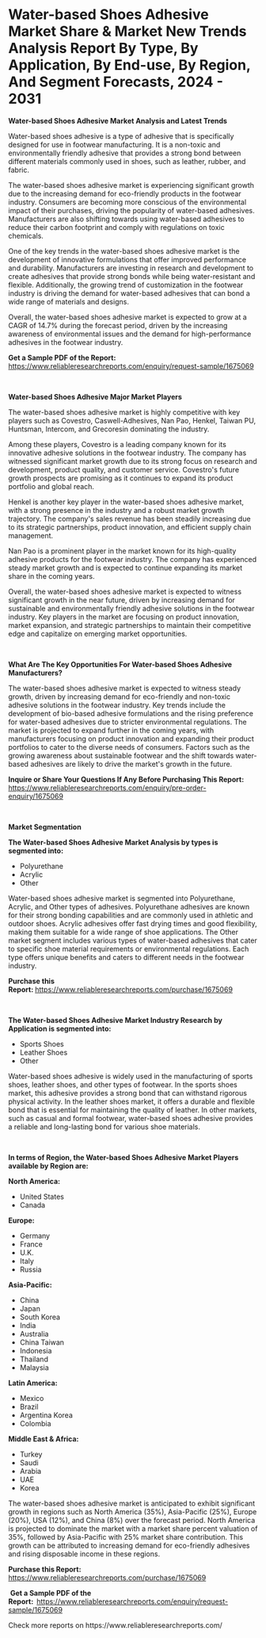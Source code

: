<p><h1>Water-based Shoes Adhesive Market Share & Market New Trends Analysis Report By Type, By Application, By End-use, By Region, And Segment Forecasts, 2024 - 2031</h1></p><p><strong>Water-based Shoes Adhesive Market Analysis and Latest Trends</strong></p>
<p><p>Water-based shoes adhesive is a type of adhesive that is specifically designed for use in footwear manufacturing. It is a non-toxic and environmentally friendly adhesive that provides a strong bond between different materials commonly used in shoes, such as leather, rubber, and fabric.</p><p>The water-based shoes adhesive market is experiencing significant growth due to the increasing demand for eco-friendly products in the footwear industry. Consumers are becoming more conscious of the environmental impact of their purchases, driving the popularity of water-based adhesives. Manufacturers are also shifting towards using water-based adhesives to reduce their carbon footprint and comply with regulations on toxic chemicals.</p><p>One of the key trends in the water-based shoes adhesive market is the development of innovative formulations that offer improved performance and durability. Manufacturers are investing in research and development to create adhesives that provide strong bonds while being water-resistant and flexible. Additionally, the growing trend of customization in the footwear industry is driving the demand for water-based adhesives that can bond a wide range of materials and designs.</p><p>Overall, the water-based shoes adhesive market is expected to grow at a CAGR of 14.7% during the forecast period, driven by the increasing awareness of environmental issues and the demand for high-performance adhesives in the footwear industry.</p></p>
<p><strong>Get a Sample PDF of the Report:&nbsp;</strong> <a href="https://www.reliableresearchreports.com/enquiry/request-sample/1675069">https://www.reliableresearchreports.com/enquiry/request-sample/1675069</a></p>
<p>&nbsp;</p>
<p><strong>Water-based Shoes Adhesive Major Market Players</strong></p>
<p><p>The water-based shoes adhesive market is highly competitive with key players such as Covestro, Caswell-Adhesives, Nan Pao, Henkel, Taiwan PU, Huntsman, Intercom, and Grecoresin dominating the industry. </p><p>Among these players, Covestro is a leading company known for its innovative adhesive solutions in the footwear industry. The company has witnessed significant market growth due to its strong focus on research and development, product quality, and customer service. Covestro's future growth prospects are promising as it continues to expand its product portfolio and global reach.</p><p>Henkel is another key player in the water-based shoes adhesive market, with a strong presence in the industry and a robust market growth trajectory. The company's sales revenue has been steadily increasing due to its strategic partnerships, product innovation, and efficient supply chain management.</p><p>Nan Pao is a prominent player in the market known for its high-quality adhesive products for the footwear industry. The company has experienced steady market growth and is expected to continue expanding its market share in the coming years.</p><p>Overall, the water-based shoes adhesive market is expected to witness significant growth in the near future, driven by increasing demand for sustainable and environmentally friendly adhesive solutions in the footwear industry. Key players in the market are focusing on product innovation, market expansion, and strategic partnerships to maintain their competitive edge and capitalize on emerging market opportunities.</p></p>
<p>&nbsp;</p>
<p><strong>What Are The Key Opportunities For Water-based Shoes Adhesive Manufacturers?</strong></p>
<p><p>The water-based shoes adhesive market is expected to witness steady growth, driven by increasing demand for eco-friendly and non-toxic adhesive solutions in the footwear industry. Key trends include the development of bio-based adhesive formulations and the rising preference for water-based adhesives due to stricter environmental regulations. The market is projected to expand further in the coming years, with manufacturers focusing on product innovation and expanding their product portfolios to cater to the diverse needs of consumers. Factors such as the growing awareness about sustainable footwear and the shift towards water-based adhesives are likely to drive the market's growth in the future.</p></p>
<p><strong>Inquire or Share Your Questions If Any Before Purchasing This Report:</strong> <a href="https://www.reliableresearchreports.com/enquiry/pre-order-enquiry/1675069">https://www.reliableresearchreports.com/enquiry/pre-order-enquiry/1675069</a></p>
<p>&nbsp;</p>
<p><strong>Market Segmentation</strong></p>
<p><strong>The Water-based Shoes Adhesive Market Analysis by types is segmented into:</strong></p>
<p><ul><li>Polyurethane</li><li>Acrylic</li><li>Other</li></ul></p>
<p><p>Water-based shoes adhesive market is segmented into Polyurethane, Acrylic, and Other types of adhesives. Polyurethane adhesives are known for their strong bonding capabilities and are commonly used in athletic and outdoor shoes. Acrylic adhesives offer fast drying times and good flexibility, making them suitable for a wide range of shoe applications. The Other market segment includes various types of water-based adhesives that cater to specific shoe material requirements or environmental regulations. Each type offers unique benefits and caters to different needs in the footwear industry.</p></p>
<p><strong>Purchase this Report:&nbsp;</strong><a href="https://www.reliableresearchreports.com/purchase/1675069">https://www.reliableresearchreports.com/purchase/1675069</a></p>
<p>&nbsp;</p>
<p><strong>The Water-based Shoes Adhesive Market Industry Research by Application is segmented into:</strong></p>
<p><ul><li>Sports Shoes</li><li>Leather Shoes</li><li>Other</li></ul></p>
<p><p>Water-based shoes adhesive is widely used in the manufacturing of sports shoes, leather shoes, and other types of footwear. In the sports shoes market, this adhesive provides a strong bond that can withstand rigorous physical activity. In the leather shoes market, it offers a durable and flexible bond that is essential for maintaining the quality of leather. In other markets, such as casual and formal footwear, water-based shoes adhesive provides a reliable and long-lasting bond for various shoe materials.</p></p>
<p>&nbsp;</p>
<p><strong>In terms of Region, the Water-based Shoes Adhesive Market Players available by Region are:</strong></p>
<p>
    <p> <strong> North America: </strong>
        <ul>
            <li>United States</li>
            <li>Canada</li>
        </ul>
        </p> 
    <p> <strong> Europe: </strong>
        <ul>
            <li>Germany</li>
            <li>France</li>
            <li>U.K.</li>
            <li>Italy</li>
            <li>Russia</li>
        </ul>
        </p> 
    <p> <strong> Asia-Pacific: </strong>
        <ul>
            <li>China</li>
            <li>Japan</li>
            <li>South Korea</li>
            <li>India</li>
            <li>Australia</li>
            <li>China Taiwan</li>
            <li>Indonesia</li>
            <li>Thailand</li>
            <li>Malaysia</li>
        </ul>
        </p> 
    <p> <strong> Latin America: </strong>
        <ul>
            <li>Mexico</li>
            <li>Brazil</li>
            <li>Argentina Korea</li>
            <li>Colombia</li>
        </ul>
        </p> 
    <p> <strong> Middle East & Africa: </strong>
        <ul>
            <li>Turkey</li>
            <li>Saudi</li>
            <li>Arabia</li>
            <li>UAE</li>
            <li>Korea</li>
        </ul>
    </p>
    </p>
<p><p>The water-based shoes adhesive market is anticipated to exhibit significant growth in regions such as North America (35%), Asia-Pacific (25%), Europe (20%), USA (12%), and China (8%) over the forecast period. North America is projected to dominate the market with a market share percent valuation of 35%, followed by Asia-Pacific with 25% market share contribution. This growth can be attributed to increasing demand for eco-friendly adhesives and rising disposable income in these regions.</p></p>
<p><strong>Purchase this Report: </strong><a href="https://www.reliableresearchreports.com/purchase/1675069">https://www.reliableresearchreports.com/purchase/1675069</a></p>
<p>&nbsp;<strong>Get a Sample PDF of the Report:&nbsp;&nbsp;</strong><a href="https://www.reliableresearchreports.com/enquiry/request-sample/1675069">https://www.reliableresearchreports.com/enquiry/request-sample/1675069</a></p>
<p><strong></strong></p>
<p>Check more reports on https://www.reliableresearchreports.com/</p>